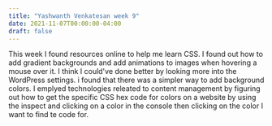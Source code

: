 ```yaml
---
title: "Yashwanth Venkatesan week 9"
date: 2021-11-07T00:00:00-04:00
draft: false
---
```


This week I found resources online to help me learn CSS. I found out how to add gradient backgrounds and add animations to images when hovering a mouse over it.
I think I could've done better by looking more into the WordPress settings. i found that there was a simpler way to add background colors. I emplyed technologies releated to
content management by figuring out how to get the specific CSS hex code for colors on a website by using the inspect and clicking on a color in the console then clicking on the
color I want to find te code for. 
